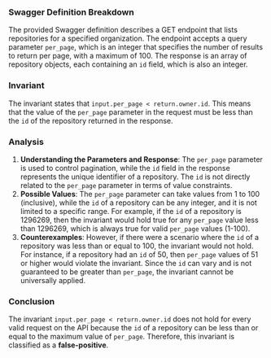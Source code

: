 ### Swagger Definition Breakdown
The provided Swagger definition describes a GET endpoint that lists repositories for a specified organization. The endpoint accepts a query parameter `per_page`, which is an integer that specifies the number of results to return per page, with a maximum of 100. The response is an array of repository objects, each containing an `id` field, which is also an integer.

### Invariant
The invariant states that `input.per_page < return.owner.id`. This means that the value of the `per_page` parameter in the request must be less than the `id` of the repository returned in the response.

### Analysis
1. **Understanding the Parameters and Response**: The `per_page` parameter is used to control pagination, while the `id` field in the response represents the unique identifier of a repository. The `id` is not directly related to the `per_page` parameter in terms of value constraints.
2. **Possible Values**: The `per_page` parameter can take values from 1 to 100 (inclusive), while the `id` of a repository can be any integer, and it is not limited to a specific range. For example, if the `id` of a repository is 1296269, then the invariant would hold true for any `per_page` value less than 1296269, which is always true for valid `per_page` values (1-100).
3. **Counterexamples**: However, if there were a scenario where the `id` of a repository was less than or equal to 100, the invariant would not hold. For instance, if a repository had an `id` of 50, then `per_page` values of 51 or higher would violate the invariant. Since the `id` can vary and is not guaranteed to be greater than `per_page`, the invariant cannot be universally applied.

### Conclusion
The invariant `input.per_page < return.owner.id` does not hold for every valid request on the API because the `id` of a repository can be less than or equal to the maximum value of `per_page`. Therefore, this invariant is classified as a **false-positive**.
